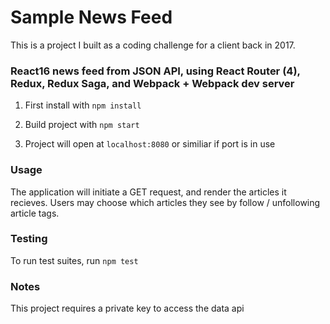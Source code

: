 # Sample News Feed 

This is a project I built as a coding challenge for a client back in 2017. 

### React16 news feed from JSON API, using React Router (4), Redux, Redux Saga, and Webpack + Webpack dev server

1. First install with ``npm install``

2. Build project with ``npm start``

3. Project will open at ``localhost:8080`` or similiar if port is in use

### Usage
The application will initiate a GET request, and render the articles it recieves.
Users may choose which articles they see by follow / unfollowing article tags.

### Testing
To run test suites, run ``npm test``

### Notes
This project requires a private key to access the data api

